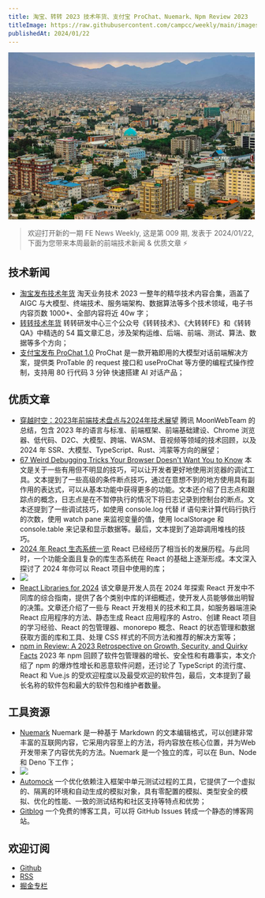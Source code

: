 ```yaml
---
title: 淘宝、转转 2023 技术年货、支付宝 ProChat、Nuemark、Npm Review 2023
titleImage: https://raw.githubusercontent.com/campcc/weekly/main/images/weekly-009.png
publishedAt: 2024/01/22
---
```


<img src="https://raw.githubusercontent.com/campcc/weekly/main/images/weekly-009.png" width="500" />

> 欢迎打开新的一期 FE News Weekly, 这是第 009 期, 发表于 2024/01/22, 下面为您带来本周最新的前端技术新闻 & 优质文章 ⚡️

## 技术新闻

- [淘宝发布技术年货](https://mp.weixin.qq.com/s/vsQ1fpA3UbdDU9dZenm-zA) 淘天业务技术 2023 一整年的精华技术内容合集，涵盖了 AIGC 与大模型、终端技术、服务端架构、数据算法等多个技术领域，电子书内容页数 1000+、全部内容将近 40w 字；
- [转转技术年货](https://mp.weixin.qq.com/s/0WsIi2X6M_KPpbGe5nGoKg) 转转研发中⼼三个公众号《转转技术》、《⼤转转FE》和《转转QA》中精选的 54 篇文章汇总，涉及架构运维、后端、前端、测试、算法、数据等多个⽅向；
- [支付宝发布 ProChat 1.0](https://pro-chat.antdigital.dev/) ProChat 是一款开箱即用的大模型对话前端解决方案，提供类 ProTable 的 request 接口和 useProChat 等方便的编程式操作控制，支持用 80 行代码 3 分钟 快速搭建 AI 对话产品；

## 优质文章

- [穿越时空：2023年前端技术盘点与2024年技术展望](https://mp.weixin.qq.com/s/wJDuUgB9CAx6QAEwTvsmtg) 腾讯 MoonWebTeam 的总结，包含 2023 年的语言与标准、前端框架、前端基础建设、Chrome 浏览器、低代码、D2C、大模型、跨端、WASM、音视频等领域的技术回顾，以及 2024 年 SSR、大模型、TypeScript、Rust、鸿蒙等方向的展望；
- [67 Weird Debugging Tricks Your Browser Doesn't Want You to Know](https://alan.norbauer.com/articles/browser-debugging-tricks) 本文是关于一些有用但不明显的技巧，可以让开发者更好地使用浏览器的调试工具。文本提到了一些高级的条件断点技巧，通过在意想不到的地方使用具有副作用的表达式，可以从基本功能中获得更多的功能。文本还介绍了日志点和跟踪点的概念，日志点是在不暂停执行的情况下将日志记录到控制台的断点。文本还提到了一些调试技巧，如使用 console.log 代替 if 语句来计算代码行执行的次数，使用 watch pane 来监视变量的值，使用 localStorage 和 console.table 来记录和显示数据等。最后，文本提到了追踪调用堆栈的技巧。
- [2024 年 React 生态系统一览](https://mp.weixin.qq.com/s/IiP5vwuA-w3JgK26LJ4CkA) React 已经经历了相当长的发展历程。与此同时，一个功能全面且复杂的库生态系统在 React 的基础上逐渐形成。本文深入探讨了 2024 年你可以 React 项目中使用的库；
- <img src="https://mmbiz.qpic.cn/sz_mmbiz_png/EO58xpw5UMN9RNuFSRZia8XDFKQe7KYliaOt2zq03LnJ4qB2wGsuj6Jn4kicB1n8uGHkUwqhTU1aDibXkfuJctAYOQ/640?wx_fmt=png&from=appmsg&wxfrom=5&wx_lazy=1&wx_co=1" width="500" />
- [React Libraries for 2024](https://www.robinwieruch.de/react-libraries/) 该文章是开发人员在 2024 年探索 React 开发中不同库的综合指南，提供了各个类别中库的详细概述，使开发人员能够做出明智的决策。文章还介绍了一些与 React 开发相关的技术和工具，如服务器端渲染 React 应用程序的方法、静态生成 React 应用程序的 Astro、创建 React 项目的学习经验、React 的包管理器、monorepo 概念、React 的状态管理和数据获取方面的库和工具、处理 CSS 样式的不同方法和推荐的解决方案等；
- [npm in Review: A 2023 Retrospective on Growth, Security, and Quirky Facts](https://socket.dev/blog/2023-npm-retrospective) 2023 年 npm 回顾了软件包管理器的增长、安全性和有趣事实，本文介绍了 npm 的爆炸性增长和恶意软件问题，还讨论了 TypeScript 的流行度、React 和 Vue.js 的受欢迎程度以及最受欢迎的软件包，最后，文本提到了最长名称的软件包和最大的软件包和维护者数量。

## 工具资源

- [Nuemark](https://nuejs.org/blog/introducing-nuemark/) Nuemark 是一种基于 Markdown 的文本编辑格式，可以创建非常丰富的互联网内容，它采用内容至上的方法，将内容放在核心位置，并为Web开发带来了内容优先的方法。Nuemark 是一个独立的库，可以在 Bun、Node 和 Deno 下工作；
- <img src="https://nuejs.org/img/nuemark-content-big.png" width="500" />
- [Automock](https://automock.dev/docs/getting-started/) 一个优化依赖注入框架中单元测试过程的工具，它提供了一个虚拟的、隔离的环境和自动生成的模拟对象，具有零配置的模拟、类型安全的模拟、优化的性能、一致的测试结构和社区支持等特点和优势；
- [Gitblog](https://gitblog.io/) 一个免费的博客工具，可以将 GitHub Issues 转成一个静态的博客网站。

## 欢迎订阅

- [Github](https://github.com/campcc/weekly)
- [RSS](https://campcc.github.io/weekly/public/rss.xml)
- [掘金专栏](https://juejin.cn/column/7304558952179023908)
